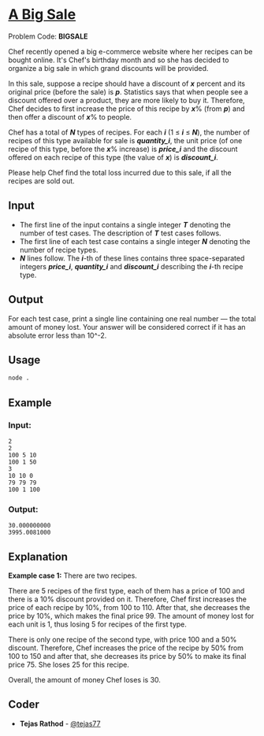 
# [A Big Sale](https://www.codechef.com/problems/BIGSALE)
Problem Code: **BIGSALE**

Chef recently opened a big e-commerce website where her recipes can be bought online. It's Chef's birthday month and so she has decided to organize a big sale in which grand discounts will be provided.

In this sale, suppose a recipe should have a discount of **_x_** percent and its original price (before the sale) is **_p_**. Statistics says that when people see a discount offered over a product, they are more likely to buy it. Therefore, Chef decides to first increase the price of this recipe by **_x_**% (from **_p_**) and then offer a discount of **_x_**% to people.

Chef has a total of **_N_** types of recipes. For each **_i_** (1 ≤ **_i_** ≤ **_N_**), the number of recipes of this type available for sale is **_quantity_i_**, the unit price (of one recipe of this type, before the **_x_**% increase) is **_price_i_** and the discount offered on each recipe of this type (the value of **_x_**) is **_discount_i_**.

Please help Chef find the total loss incurred due to this sale, if all the recipes are sold out.

## Input

- The first line of the input contains a single integer **_T_** denoting the number of test cases. The description of **_T_** test cases follows.
- The first line of each test case contains a single integer **_N_** denoting the number of recipe types.
- **_N_** lines follow. The **_i_**-th of these lines contains three space-separated integers **_price_i_**, **_quantity_i_** and **_discount_i_** describing the **_i_**-th recipe type.

## Output

For each test case, print a single line containing one real number — the total amount of money lost. Your answer will be considered correct if it has an absolute error less than 10^-2.

## Usage
```sh
node .
```
## Example
### Input:
```
2
2
100 5 10
100 1 50
3
10 10 0
79 79 79
100 1 100
```
### Output:
```
30.000000000
3995.0081000
```
## Explanation

**Example case 1:** There are two recipes.

There are 5 recipes of the first type, each of them has a price of 100 and there is a 10% discount provided on it. Therefore, Chef first increases the price of each recipe by 10%, from 100 to 110. After that, she decreases the price by 10%, which makes the final price 99. The amount of money lost for each unit is 1, thus losing 5 for recipes of the first type.

There is only one recipe of the second type, with price 100 and a 50% discount. Therefore, Chef increases the price of the recipe by 50% from 100 to 150 and after that, she decreases its price by 50% to make its final price 75. She loses 25 for this recipe.

Overall, the amount of money Chef loses is 30.

## Coder

* **Tejas Rathod** - [@tejas77](https://github.com/tejas77)
